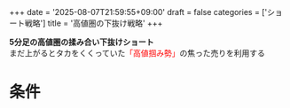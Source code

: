+++
date = '2025-08-07T21:59:55+09:00'
draft = false
categories = ['ショート戦略']
title = '高値圏の下抜け戦略'
+++

<b>5分足の高値圏の揉み合い下抜けショート</b>  
まだ上がるとタカをくくっていた<span style="color: red;">「高値掴み勢」</span>の焦った売りを利用する
<!--more-->

# 条件
